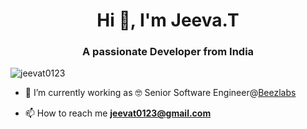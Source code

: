 <h1 align="center">Hi 👋, I'm Jeeva.T</h1>
<h3 align="center">A passionate Developer from India</h3>

<p align="left"> <img src="https://komarev.com/ghpvc/?username=jeevat0123&label=Profile%20views&color=0e75b6&style=flat" alt="jeevat0123" /> </p>

- 🔭 I’m currently working as 🤓 Senior Software Engineer@<a href="https://www.beezlabs.com/">Beezlabs</a>

- 📫 How to reach me **jeevat0123@gmail.com**